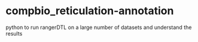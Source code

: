# compbio_reticulation-annotation
python to run rangerDTL on a large number of datasets and understand the results
